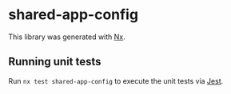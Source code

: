 # shared-app-config

This library was generated with [Nx](https://nx.dev).

## Running unit tests

Run `nx test shared-app-config` to execute the unit tests via [Jest](https://jestjs.io).

